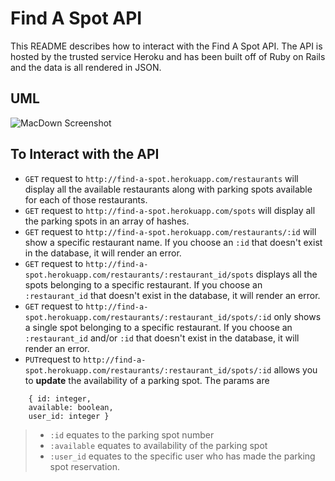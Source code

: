 # Find A Spot API
This README describes how to interact with the Find A Spot API. The API is hosted by the trusted service Heroku and has been built off of Ruby on Rails and the data is all rendered in JSON.

## UML
![MacDown Screenshot](https://dl.dropboxusercontent.com/u/17178250/Find%20a%20Spot%21.png)

## To Interact with the API
* `GET` request to `http://find-a-spot.herokuapp.com/restaurants` will display all the available restaurants along with parking spots available for each of those restaurants.
* `GET` request to `http://find-a-spot.herokuapp.com/spots` will display all the parking spots in an array of hashes.
* `GET` request to `http://find-a-spot.herokuapp.com/restaurants/:id` will show a specific restaurant name. If you choose an `:id` that doesn't exist in the database, it will render an error.
* `GET` request to `http://find-a-spot.herokuapp.com/restaurants/:restaurant_id/spots` displays all the spots belonging to a specific restaurant. If you choose an `:restaurant_id` that doesn't exist in the database, it will render an error.
* `GET` request to `http://find-a-spot.herokuapp.com/restaurants/:restaurant_id/spots/:id` only shows a single spot belonging to a specific restaurant. If you choose an `:restaurant_id` and/or `:id` that doesn't exist in the database, it will render an error.
* `PUT`request to `http://find-a-spot.herokuapp.com/restaurants/:restaurant_id/spots/:id` allows you to **update** the availability of a parking spot. The params are 

```
	{ id: integer,
	available: boolean,
	user_id: integer }
```
> * `:id` equates to the parking spot number 
> * `:available` equates to availability of the parking spot
> * `:user_id` equates to the specific user who has made the parking spot reservation.
